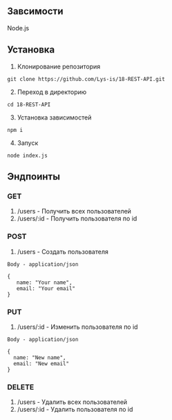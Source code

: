 ## Завсимости
Node.js

## Установка
1. Клонирование репозитория 

```git clone https://github.com/Lys-is/18-REST-API.git```

2. Переход в директорию

```cd 18-REST-API```

3. Установка зависимостей

```npm i```

4. Запуск

```node index.js```

## Эндпоинты
### GET
1. /users - Получить всех пользователей
2. /users/:id - Получить пользователя по id

### POST
1. /users - Создать пользователя
   
```
Body - application/json

{
   name: "Your name",
   email: "Your email"
}
```

### PUT
1. /users/:id - Изменить пользователя по id
 ```
Body - application/json

{
   name: "New name",
   email: "New email"
}
```

### DELETE
1. /users - Удалить всех пользователей
2. /users/:id - Удалить пользователя по id
